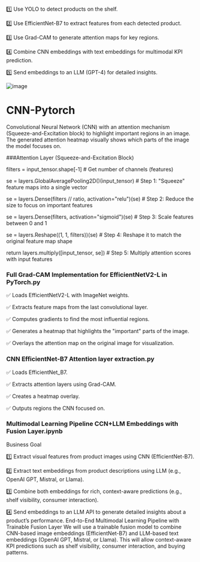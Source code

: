 1️⃣ Use YOLO to detect products on the shelf.

2️⃣ Use EfficientNet-B7 to extract features from each detected product.

3️⃣ Use Grad-CAM to generate attention maps for key regions.

4️⃣ Combine CNN embeddings with text embeddings for multimodal KPI prediction.

5️⃣ Send embeddings to an LLM (GPT-4) for detailed insights.

![image](https://github.com/user-attachments/assets/0502dd28-05fc-4b1e-b81d-817dc45efa13)


# CNN-Pytorch
Convolutional Neural Network (CNN) with an attention mechanism (Squeeze-and-Excitation block) to highlight important regions in an image. 
The generated attention heatmap visually shows which parts of the image the model focuses on.

###Attention Layer (Squeeze-and-Excitation Block)

filters = input_tensor.shape[-1]  # Get number of channels (features) 

se = layers.GlobalAveragePooling2D()(input_tensor)  # Step 1: "Squeeze" feature maps into a single vector

se = layers.Dense(filters // ratio, activation="relu")(se)  # Step 2: Reduce the size to focus on important features

se = layers.Dense(filters, activation="sigmoid")(se)  # Step 3: Scale features between 0 and 1

se = layers.Reshape((1, 1, filters))(se)  # Step 4: Reshape it to match the original feature map shape

return layers.multiply([input_tensor, se])  # Step 5: Multiply attention scores with input features

### Full Grad-CAM Implementation for EfficientNetV2-L in PyTorch.py
✅ Loads EfficientNetV2-L with ImageNet weights.

✅ Extracts feature maps from the last convolutional layer.

✅ Computes gradients to find the most influential regions.

✅ Generates a heatmap that highlights the "important" parts of the image.

✅ Overlays the attention map on the original image for visualization.

### CNN EfficientNet-B7 Attention layer extraction.py
✅ Loads EfficientNet_B7.

✅ Extracts attention layers using Grad-CAM.

✅ Creates a heatmap overlay.

✅ Outputs regions the CNN focused on.

### Multimodal Learning Pipeline CCN+LLM Embeddings with Fusion Layer.ipynb
Business Goal

1️⃣ Extract visual features from product images using CNN (EfficientNet-B7).

2️⃣ Extract text embeddings from product descriptions using LLM (e.g., OpenAI GPT, Mistral, or Llama).

3️⃣ Combine both embeddings for rich, context-aware predictions (e.g., shelf visibility, consumer interaction).

4️⃣ Send embeddings to an LLM API to generate detailed insights about a product’s performance.
End-to-End Multimodal Learning Pipeline with Trainable Fusion Layer
We will use a trainable fusion model to combine CNN-based image embeddings (EfficientNet-B7) and LLM-based text embeddings (OpenAI GPT, Mistral, or Llama). This will allow context-aware KPI predictions such as shelf visibility, consumer interaction, and buying patterns.

